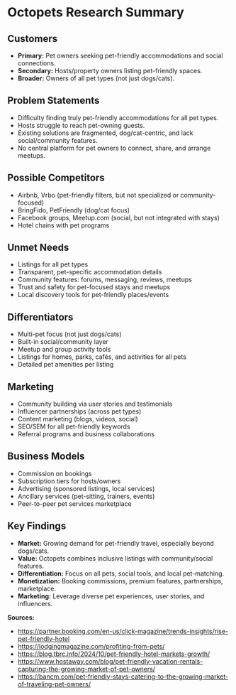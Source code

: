 # Octopets Research Summary

## Customers
- **Primary:** Pet owners seeking pet-friendly accommodations and social connections.
- **Secondary:** Hosts/property owners listing pet-friendly spaces.
- **Broader:** Owners of all pet types (not just dogs/cats).

## Problem Statements
- Difficulty finding truly pet-friendly accommodations for all pet types.
- Hosts struggle to reach pet-owning guests.
- Existing solutions are fragmented, dog/cat-centric, and lack social/community features.
- No central platform for pet owners to connect, share, and arrange meetups.

## Possible Competitors
- Airbnb, Vrbo (pet-friendly filters, but not specialized or community-focused)
- BringFido, PetFriendly (dog/cat focus)
- Facebook groups, Meetup.com (social, but not integrated with stays)
- Hotel chains with pet programs

## Unmet Needs
- Listings for all pet types
- Transparent, pet-specific accommodation details
- Community features: forums, messaging, reviews, meetups
- Trust and safety for pet-focused stays and meetups
- Local discovery tools for pet-friendly places/events

## Differentiators
- Multi-pet focus (not just dogs/cats)
- Built-in social/community layer
- Meetup and group activity tools
- Listings for homes, parks, cafés, and activities for all pets
- Detailed pet amenities per listing

## Marketing
- Community building via user stories and testimonials
- Influencer partnerships (across pet types)
- Content marketing (blogs, videos, social)
- SEO/SEM for all pet-friendly keywords
- Referral programs and business collaborations

## Business Models
- Commission on bookings
- Subscription tiers for hosts/owners
- Advertising (sponsored listings, local services)
- Ancillary services (pet-sitting, trainers, events)
- Peer-to-peer pet services marketplace

## Key Findings
- **Market:** Growing demand for pet-friendly travel, especially beyond dogs/cats.
- **Value:** Octopets combines inclusive listings with community/social features.
- **Differentiation:** Focus on all pets, social tools, and local pet-matching.
- **Monetization:** Booking commissions, premium features, partnerships, marketplace.
- **Marketing:** Leverage diverse pet experiences, user stories, and influencers.

**Sources:**
- https://partner.booking.com/en-us/click-magazine/trends-insights/rise-pet-friendly-hotel
- https://lodgingmagazine.com/profiting-from-pets/
- https://blog.tbrc.info/2024/10/pet-friendly-hotel-markets-growth/
- https://www.hostaway.com/blog/pet-friendly-vacation-rentals-capturing-the-growing-market-of-pet-owners/
- https://bancm.com/pet-friendly-stays-catering-to-the-growing-market-of-traveling-pet-owners/
